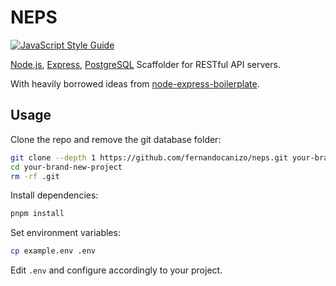 # NEPS

[![JavaScript Style Guide](https://img.shields.io/badge/code_style-standard-brightgreen.svg)](https://standardjs.com)


[Node.js](https://nodejs.org/), [Express](https://expressjs.com/), [PostgreSQL](https://www.postgresql.org/) Scaffolder for RESTful API servers.

With heavily borrowed ideas from [node-express-boilerplate](https://github.com/hagopj13/node-express-boilerplate).

## Usage

Clone the repo and remove the git database folder:

```bash
git clone --depth 1 https://github.com/fernandocanizo/neps.git your-brand-new-project
cd your-brand-new-project
rm -rf .git
```

Install dependencies:

```bash
pnpm install
```

Set environment variables:

```bash
cp example.env .env
```

Edit `.env` and configure accordingly to your project.


